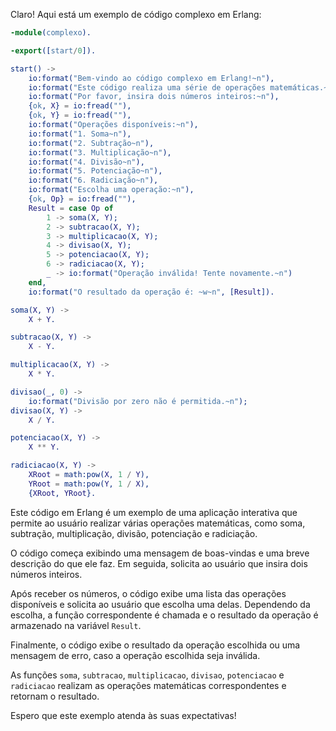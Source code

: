 Claro! Aqui está um exemplo de código complexo em Erlang:

```erlang
-module(complexo).

-export([start/0]).

start() ->
    io:format("Bem-vindo ao código complexo em Erlang!~n"),
    io:format("Este código realiza uma série de operações matemáticas.~n"),
    io:format("Por favor, insira dois números inteiros:~n"),
    {ok, X} = io:fread(""),
    {ok, Y} = io:fread(""),
    io:format("Operações disponíveis:~n"),
    io:format("1. Soma~n"),
    io:format("2. Subtração~n"),
    io:format("3. Multiplicação~n"),
    io:format("4. Divisão~n"),
    io:format("5. Potenciação~n"),
    io:format("6. Radiciação~n"),
    io:format("Escolha uma operação:~n"),
    {ok, Op} = io:fread(""),
    Result = case Op of
        1 -> soma(X, Y);
        2 -> subtracao(X, Y);
        3 -> multiplicacao(X, Y);
        4 -> divisao(X, Y);
        5 -> potenciacao(X, Y);
        6 -> radiciacao(X, Y);
        _ -> io:format("Operação inválida! Tente novamente.~n")
    end,
    io:format("O resultado da operação é: ~w~n", [Result]).

soma(X, Y) ->
    X + Y.

subtracao(X, Y) ->
    X - Y.

multiplicacao(X, Y) ->
    X * Y.

divisao(_, 0) ->
    io:format("Divisão por zero não é permitida.~n");
divisao(X, Y) ->
    X / Y.

potenciacao(X, Y) ->
    X ** Y.

radiciacao(X, Y) ->
    XRoot = math:pow(X, 1 / Y),
    YRoot = math:pow(Y, 1 / X),
    {XRoot, YRoot}.
```

Este código em Erlang é um exemplo de uma aplicação interativa que permite ao usuário realizar várias operações matemáticas, como soma, subtração, multiplicação, divisão, potenciação e radiciação.

O código começa exibindo uma mensagem de boas-vindas e uma breve descrição do que ele faz. Em seguida, solicita ao usuário que insira dois números inteiros.

Após receber os números, o código exibe uma lista das operações disponíveis e solicita ao usuário que escolha uma delas. Dependendo da escolha, a função correspondente é chamada e o resultado da operação é armazenado na variável `Result`.

Finalmente, o código exibe o resultado da operação escolhida ou uma mensagem de erro, caso a operação escolhida seja inválida.

As funções `soma`, `subtracao`, `multiplicacao`, `divisao`, `potenciacao` e `radiciacao` realizam as operações matemáticas correspondentes e retornam o resultado.

Espero que este exemplo atenda às suas expectativas!